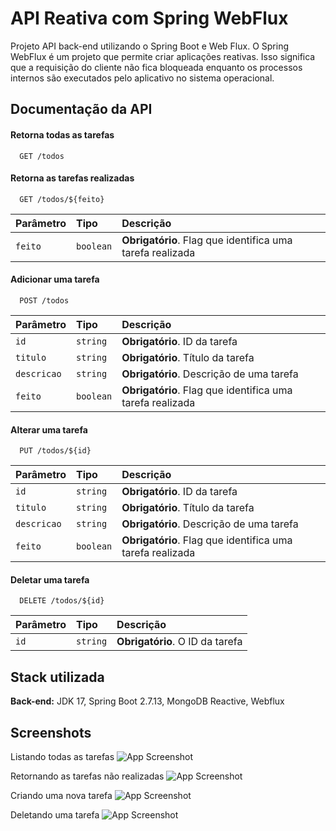 
# API Reativa com Spring WebFlux

Projeto API back-end utilizando o Spring Boot e Web Flux. O Spring WebFlux é um projeto que permite criar aplicações reativas. Isso significa que a requisição
do cliente não fica bloqueada enquanto os processos internos são executados pelo
aplicativo no sistema operacional.




## Documentação da API

#### Retorna todas as tarefas

```http
  GET /todos
```

#### Retorna as tarefas realizadas

```http
  GET /todos/${feito}
```

| Parâmetro   | Tipo       | Descrição                                   |
| :---------- | :--------- | :------------------------------------------ |
| `feito`      | `boolean` | **Obrigatório**. Flag que identifica uma tarefa realizada |

#### Adicionar uma tarefa

```http
  POST /todos
```

| Parâmetro   | Tipo       | Descrição                                   |
| :---------- | :--------- | :------------------------------------------ |
| `id`      | `string` | **Obrigatório**. ID da tarefa |
| `titulo`      | `string` | **Obrigatório**. Título da tarefa |
| `descricao`      | `string` | **Obrigatório**. Descrição de uma tarefa |
| `feito`      | `boolean` | **Obrigatório**. Flag que identifica uma tarefa realizada |


#### Alterar uma tarefa

```http
  PUT /todos/${id}
```

| Parâmetro   | Tipo       | Descrição                                   |
| :---------- | :--------- | :------------------------------------------ |
| `id`      | `string` | **Obrigatório**. ID da tarefa |
| `titulo`      | `string` | **Obrigatório**. Título da tarefa |
| `descricao`      | `string` | **Obrigatório**. Descrição de uma tarefa |
| `feito`      | `boolean` | **Obrigatório**. Flag que identifica uma tarefa realizada |

#### Deletar uma tarefa

```http
  DELETE /todos/${id}
```

| Parâmetro   | Tipo       | Descrição                                   |
| :---------- | :--------- | :------------------------------------------ |
| `id`      | `string` | **Obrigatório**. O ID da tarefa |

## Stack utilizada

**Back-end:** JDK 17, Spring Boot 2.7.13, MongoDB Reactive, Webflux

## Screenshots

Listando todas as tarefas
![App Screenshot](https://user-images.githubusercontent.com/14126452/253426344-38a4c4ed-4423-4cd5-b3e3-e679de7fef1f.png)

Retornando as tarefas não realizadas
![App Screenshot](https://user-images.githubusercontent.com/14126452/253426343-638445e5-2a6b-43ea-88af-4891f40331be.png)

Criando uma nova tarefa
![App Screenshot](https://user-images.githubusercontent.com/14126452/253426347-5a945cf3-e2a1-4553-8880-8e949a03ff1d.png)

Deletando uma tarefa
![App Screenshot](https://user-images.githubusercontent.com/14126452/253426336-b4824593-018f-4e68-a15d-cfdd36f93ce8.png)


